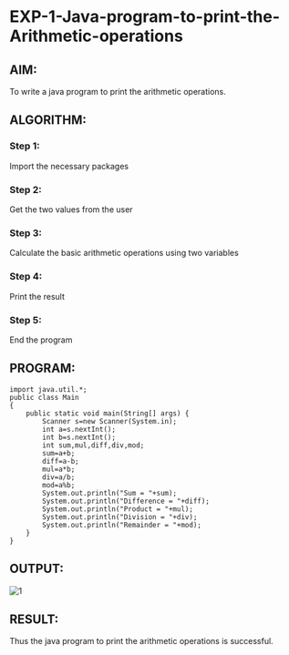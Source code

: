 # EXP-1-Java-program-to-print-the-Arithmetic-operations

## AIM:
To write a java program to print the arithmetic operations.

## ALGORITHM: 
### Step 1:
Import the necessary packages
### Step 2: 
Get the two values from the user
### Step 3: 
Calculate the basic arithmetic operations using two variables
### Step 4:  
Print the result
### Step 5: 
End the program
## PROGRAM:

~~~
import java.util.*;
public class Main
{
    public static void main(String[] args) {
        Scanner s=new Scanner(System.in);
        int a=s.nextInt();
        int b=s.nextInt();
        int sum,mul,diff,div,mod;
        sum=a+b;
        diff=a-b;
        mul=a*b;
        div=a/b;
        mod=a%b;
        System.out.println("Sum = "+sum);
        System.out.println("Difference = "+diff);
        System.out.println("Product = "+mul);
        System.out.println("Division = "+div);
        System.out.println("Remainder = "+mod);
    }
}
~~~

## OUTPUT:
![1](https://github.com/abdulwasih2003/EXP-1-Java-program-to-print-the-Arithmetic-operations/assets/91781810/604c6f58-02f3-4027-ae3c-c03be9dc77b5)

## RESULT:
Thus the java program to print the arithmetic operations is successful.



